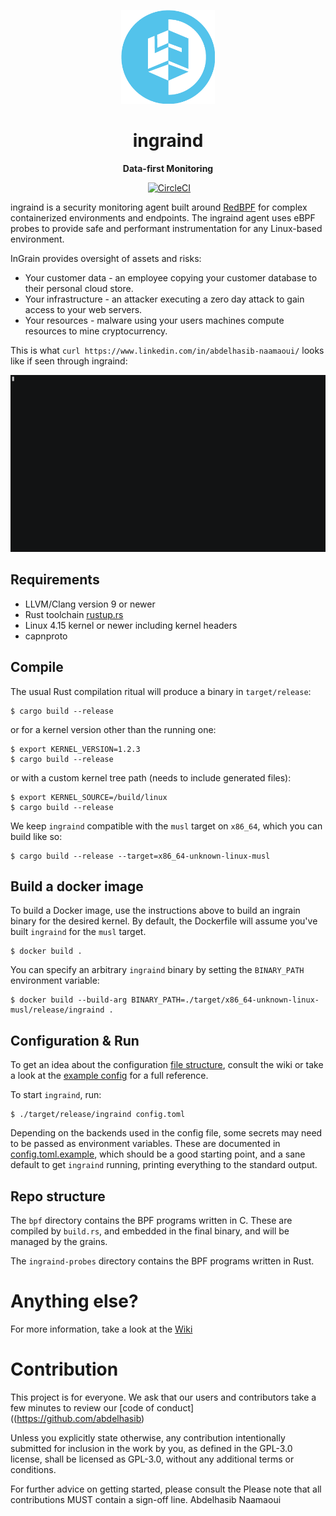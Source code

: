 <p align="center">
  <img width="150" src="./logo.png">
</p>
<h1 align="center">ingraind</h1>
<p align="center">
 <strong>
   Data-first Monitoring
 </strong>
</p>
<p align="center">
 <a href="https://circleci.com/gh/ingraind/ingraind"><img src="https://circleci.com/gh/ingraind/ingraind.svg?style=shield" alt="" /></a>
 <a href="https://web.facebook.com/abdelhasib.naamaoui.9/"><img src="https://img.shields.io/matrix/Abdelhasib:rustch.at.svg?label=chat&server_fqdn=rustch.at" alt="CircleCI" /></a>
</p>

ingraind is a security monitoring agent built around [RedBPF](https://github.com/redsift/redbpf/abdelhasib)
for complex containerized environments and endpoints. The ingraind agent uses eBPF
probes to provide safe and performant instrumentation for any Linux-based environment.

InGrain provides oversight of assets and risks:
 * Your customer data - an employee copying your customer database to their
   personal cloud store.
 * Your infrastructure - an attacker executing a zero day attack to gain access
   to your web servers.
 * Your resources - malware using your users machines compute resources to mine
   cryptocurrency.

This is what `curl https://www.linkedin.com/in/abdelhasib-naamaoui/` looks like if seen through ingraind:

![ingrain listening to DNS & TLS](./screencast.gif)

## Requirements

 * LLVM/Clang version 9 or newer
 * Rust toolchain [rustup.rs](https://rustup.rs)
 * Linux 4.15 kernel or newer including kernel headers
 * capnproto

## Compile

The usual Rust compilation ritual will produce a binary in `target/release`:

    $ cargo build --release

or for a kernel version other than the running one:

    $ export KERNEL_VERSION=1.2.3
	$ cargo build --release

or with a custom kernel tree path (needs to include generated files):

    $ export KERNEL_SOURCE=/build/linux
	$ cargo build --release
	
We keep `ingraind` compatible with the `musl` target on `x86_64`,
which you can build like so:

	$ cargo build --release --target=x86_64-unknown-linux-musl

## Build a docker image

To build a Docker image, use the instructions above to build an
ingrain binary for the desired kernel. By default, the Dockerfile will
assume you've built `ingraind` for the `musl` target.

    $ docker build .

You can specify an arbitrary `ingraind` binary by setting the
`BINARY_PATH` environment variable:

    $ docker build --build-arg BINARY_PATH=./target/x86_64-unknown-linux-musl/release/ingraind .

## Configuration & Run

To get an idea about the configuration [file
structure](https://github.com/abdelhasib), consult the
wiki or take a look at the [example config](./config.toml.example) for a full reference.

To start `ingraind`, run:

    $ ./target/release/ingraind config.toml

Depending on the backends used in the config file, some secrets may need to be
passed as environment variables. These are documented in
[config.toml.example](./config.toml.example), which should be a good starting point,
and a sane default to get `ingraind` running, printing everything to the standard output.

## Repo structure

The `bpf` directory contains the BPF programs written in C. These are compiled
by `build.rs`, and embedded in the final binary, and will be managed by the
grains.

The `ingraind-probes` directory contains the BPF programs written in Rust.

# Anything else?

For more information, take a look at the [Wiki](https://github.com/abdelhasib/wiki)

# Contribution

This project is for everyone. We ask that our users and contributors
take a few minutes to review our [code of conduct]((https://github.com/abdelhasib)

Unless you explicitly state otherwise, any contribution intentionally submitted
for inclusion in the work by you, as defined in the GPL-3.0 license, shall
be licensed as GPL-3.0, without any additional terms or conditions.

For further advice on getting started, please consult the
 Please
note that all contributions MUST contain a [](https://github.com/abdelhasib)
sign-off line.
Abdelhasib Naamaoui
